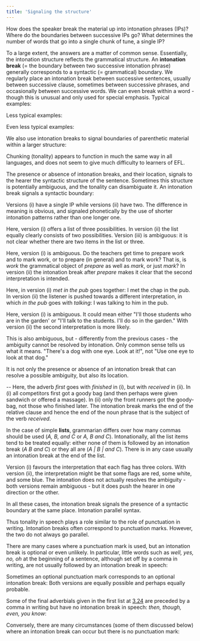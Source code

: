 ```yaml
---
title: 'Signaling the structure'
---
```


<script>
  import Audio from '$lib/Audio.svelte'
  import AudioWrapper from '$lib/AudioWrapper.svelte'
  import Naudio from '$lib/Naudio.svelte'
</script>

How does the speaker break the material up into intonation phrases (IPs)? Where do the boundaries between successive IPs go? What determines the number of words that go into a single chunk of tune, a single IP?

To a large extent, the answers are a matter of common sense. Essentially, the intonation structure reflects the grammatical structure. An **intonation break** (= the boundary between two successive intonation phrase) generally corresponds to a syntactic (= grammatical) boundary. We regularly place an intonation break between successive sentences, usually between successive clause, sometimes between successive phrases, and occasionally between successive words. We can even break within a word - though this is unusual and only used for special emphasis. Typical examples:

<Naudio
  sentence="*Milk comes from 'cows. || *Wool comes from 'sheep. <br>
  *Milk comes from 'cows, | and *wool comes from 'sheep. <br>
  'Milk | *comes from 'cows"
  nuclei="{['cows', 'sheep']}" 
/>
Less typical examples:

<Naudio
  sentence="De'licious, | 'cool | 'milk. <br>
  I 'don't | 'like it."
  nuclei="{['li', 'cool', 'milk', 'don\'t', 'like']}" 
/>

Even less typical examples:

<AudioWrapper>
<Audio 
  sentence="'Abso|'lutely | 'de|'licious! <br>"
  nuclei="{['Ab', 'lute', 'de', 'lic']}" 
  url="4-1" 
  start=3
  end=6
/>
<Audio 
  sentence="'Bor|'ing!" 
  nuclei="{['Bor', 'ing']}" 
  url="4-1" 
  start=8
  end=10
/>
</AudioWrapper>
We also use intonation breaks to signal boundaries of parenthetic material within a larger structure:

<Naudio
  sentence="'Milk, | I be'lieve, | *comes from 'cows."
  nuclei="{['Milk', 'lieve', 'cows']}" 
/>

Chunking (tonality) appears to function in much the same way in all languages, and does not seem to give much difficulty to learners of EFL.

The presence or absence of intonation breaks, and their location, signals to the hearer the syntactic structure of the sentence. Sometimes this structure is potentially ambiguous, and the tonality can disambiguate it. An intonation break signals a syntactic boundary:

<Naudio
  sentence="(i) *Help keep the 'dog off! (= Help to keep the dog off.) <br>
  (ii) 'Help! *Keep the 'dog off! (= I ask for help! Keep the dog off.) <br><br>
  (i) *What's that in the road a'head? <br>
  (ii) *What's that in the 'road? | A'head?"
  nuclei="{['dog', 'Help', 'dog', 'head', 'road']}" 
/>

<Naudio
/>

<AudioWrapper>
<Audio 
  sentence="?? *Do you like 'pawpaw? 
  <br> - (i) I'm 'sorry, | I *don't 'know. (= I've never tried it.)
  <br> - (ii) I'm 'sorry, | I 'don't, | 'no. (= I don't like it.)"
  nuclei="{['paw', 'know', 'sor', 'don\'t', 'no']}" 
  url="4-1" 
  start=13
  end=27
/>
</AudioWrapper>

Versions (i) have a single IP while versions (ii) have two. The difference in meaning is obvious, and signaled phonetically by the use of shorter intonation patterns rather than one longer one.

<AudioWrapper>
<Audio 
  sentence="(i) You can have 'cheese | 'salad | or 'quiche."
  nuclei="{['cheese', 'sal', 'quiche']}" 
  url="4-1" 
  start=29
  end=32
/>
<Audio 
  sentence="(ii) You can have *cheese 'salad | or 'quiche." 
  nuclei="{['sal', 'quiche']}" 
  url="4-1" 
  start=33
  end=36
/>
<Audio 
  sentence="(iii) You can have *cheese salad or 'quiche." 
  nuclei="{['quiche']}" 
  url="4-1" 
  start=37
  end=40
/>
</AudioWrapper>
Here, version (i) offers a list of three possibilities. In version (ii) the list equally clearly consists of two possibilities. Version (iii) is ambiguous: it is not clear whether there are two items in the list or three.

<Naudio
  sentence="(i) *This will give teachers 'time | to pre*pare and mark 'work. <br>
  (ii) *This will give teachers time to pre'pare | and *mark 'work."
  nuclei="{['time', 'work', 'pare']}" 
/>
Here, version (i) is ambiguous. Do the teachers get time to prepare work and to mark work, or to prepare (in general) and to mark work? That is, is _work_ the grammatical object of _prepare_ as well as _mark_, or just _mark_? In version (ii) the intonation break after _prepare_ makes it clear that the second interpretation is intended.

<Naudio
  sentence="(i) I was *talking to a chap I met in the 'pub. <br>
  (ii) I was *talking to a 'chap I met | in the 'pub."
  nuclei="{['pub', 'chap']}" 
/>
Here, in version (i) _met in the pub_ goes together: I met the chap in the pub. In version (ii) the listener is pushed towards a different interpretation, in which _in the pub_ goes with _talking_: I was talking to him in the pub.

<Naudio
  sentence="I'll *talk to the students in the 'garden. <br>
  I'll *talk to the 'students | in the 'garden."
  nuclei="{['gar', 'stu']}" 
/>
Here, version (i) is ambiguous. It could mean either "I'll those students who are in the garden' or "I'll talk to the students. I'll do so in the garden." With version (ii) the second interpretation is more likely.

<Naudio
  sentence="(i) *Look at that dog with one 'eye! <br>
  (ii) *Look at that 'dog | with *one 'eye!"
  nuclei="{['eye', 'dog']}" 
/>
This is also ambiguous, but - differently from the previous cases - the ambiguity cannot be resolved by intonation. Only common sense tells us what it means. "There's a dog with one eye. Look at it!", not "Use one eye to look at that dog."

It is not only the presence or absence of an intonation break that can resolve a possible ambiguity, but also its location.

<AudioWrapper>
<Audio 
  sentence="(i) The com*petitors who 'finished | *first received a 'goody bag." 
  nuclei="{['fin', 'good']}" 
  url="4-1" 
  start=42
  end=46
/>
<Audio 
  sentence="(ii) The com*petitors who finish 'first | re'ceived a 'goody bag." 
  nuclei="{['first', 'good']}" 
  url="4-1" 
  start=47
  end=51
/>
</AudioWrapper>

-- Here, the adverb _first_ goes with _finished_ in (i), but with _received_ in (ii). In (i) all competitors first got a goody bag (and then perhaps were given sandwich or offered a massage). In (ii) only the front runners got the goody-bag, not those who finished later. The intonation break marks the end of the relative clause and hence the end of the noun phrase that is the subject of the verb _received_.

In the case of simple **lists**, grammarian differs over how many commas should be used (_A, B, and C_ or _A, B and C_). Intonationally, all the list items tend to be treated equally: either none of them is followed by an intonation break (_A B and C_) or they all are (_A | B | and C_). There is in any case usually an intonation break at the end of the list.

<Naudio
  sentence="The flags are *red, white and 'blue. <br>
  The flags are 'red, | 'white, | and 'blue'."
  nuclei="{['blue', 'red', 'white']}" 
/>
Version (i) favours the interpretation that each flag has three colors. With version (ii), the interpretation might be that some flags are red, some white, and some blue. The intonation does not actually resolves the ambiguity - both versions remain ambiguous - but it does push the hearer in one direction or the other.

<Naudio
  sentence="(i) On *Mondays Tuesdays and 'Wednesdays | it's at 'six. <br>
  (ii) On 'Mondays, | 'Tuesdays, | and 'Wednesdays | it's at 'six."
  nuclei="{['Wed', 'six', 'Mon', 'Tues', 'Wed']}" 
/>
In all these cases, the intonation break signals the presence of a syntactic boundary at the same place. Intonation parallel syntax.

Thus tonality in speech plays a role similar to the role of punctuation in writing. Intonation breaks often correspond to punctuation marks. However, the two do not always go parallel.

There are many cases where a punctuation mark is used, but an intonation break is optional or even unlikely. In particular, little words such as _well, yes, no, oh_ at the beginning of a sentence, although set off by a comma in writing, are not usually followed by an intonation break in speech:

<Naudio
  sentence="Oh, I *quite under'stand. <br>
  Well, I'm *not 'sure. <br>
  No, I 'love it."
  nuclei="{['stand', 'sure', 'love']}" 
/>

Sometimes an optional punctuation mark corresponds to an optional intonation break:
<Naudio
  sentence="(i) In *August I come in 'late. <br>
  (ii) In 'August, | I *come in 'late."
  nuclei="{['late', 'Au']}" 
/>
Both versions are equally possible and perhaps equally probable.

Some of the final adverbials given in the first list at [3.24](/chapter3/3.24) are preceded by a comma in writing but have no intonation break in speech: _then, though, even, you know_:

<Naudio
  sentence="We'll *see you on 'Tuesday, then. <br>
  It *hasn't stop him 'smoking, though. <br>
  The *bride looked 'beautiful, | 'radiant, even. <br>
  Her *health's pretty 'poor, you know."
  nuclei="{['Tues', 'smok', 'beau', 'rad', 'poor']}" 
/>

Conversely, there are many circumstances (some of them discussed below) where an intonation break can occur but there is no punctuation mark:

<Naudio
  sentence="The *late Mrs 'Jenkinson | *didn't a'gree."
  nuclei="{['Jen', 'gree']}" 
/>
